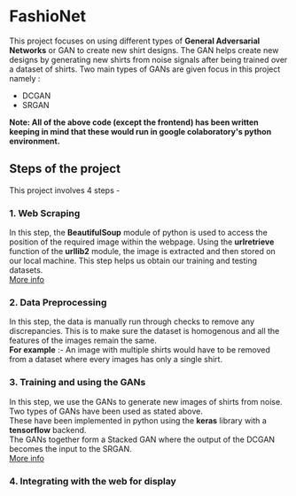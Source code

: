 # FashioNet
This project focuses on using different types of **General Adversarial Networks** or GAN to create new shirt designs. The GAN helps create new designs by generating new shirts from noise signals after being trained over a dataset of shirts. Two main types of GANs are given focus in this project namely :
- DCGAN
- SRGAN

**Note: All of the above code (except the frontend) has been written keeping in mind that these would run in google colaboratory's python environment.**

## Steps of the project
This project involves 4 steps -

### 1. Web Scraping
In this step, the **BeautifulSoup** module of python is used to access the position of the required image within the webpage. Using the **urlretrieve** function of the **urllib2** module, the image is extracted and then stored on our local machine. This step helps us obtain our training and testing datasets.\
[More info](./web-scraping)

### 2. Data Preprocessing
In this step, the data is manually run through checks to remove any discrepancies. This is to make sure the dataset is homogenous and all the features of the images remain the same.\
**For example** :- An image with multiple shirts would have to be removed from a dataset where every images has only a single shirt.

### 3. Training and using the GANs
In this step, we use the GANs to generate new images of shirts from noise. Two types of GANs have been used as stated above.\
These have been implemented in python using the **keras** library with a **tensorflow** backend.\
The GANs together form a Stacked GAN where the output of the DCGAN becomes the input to the SRGAN.\
[More info](./Backend)

### 4. Integrating with the web for display

